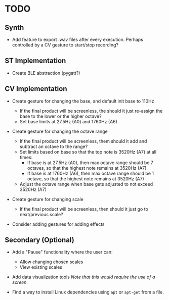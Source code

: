 # TODO

## Synth

* Add feature to export .wav files after every execution. Perhaps controlled by a CV gesture to start/stop recording?

## ST Implementation

* Create BLE abstraction (pygatt?)

## CV Implementation

* Create gesture for changing the base, and default init base to 110Hz
    * If the final product will be screenless, the should it just re-assign the base to the lower or the higher octave?
    * Set base limits at 27.5Hz (A0) and 1760Hz (A6)

* Create gesture for changing the octave range
    * If the final product will be screenless, them should it add and subtract an octave to the range?
    * Set limits based on base so that the top note is 3520Hz (A7) at all times:
        * If base is at 27.5Hz (A0), then max octave range should be 7 octaves, so that the highest note remains at 3520Hz (A7)
        * If base is at 1760Hz (A6), then max octave range should be 1 octave, so that the highest note remains at 3520Hz (A7)
    * Adjust the octave range when base gets adjusted to not exceed 3520Hz (A7)

* Create gesture for changing scale
    * If the final product will be screenless, then should it just go to next/previous scale?
    
* Consider adding gestures for adding effects

## Secondary (Optional)

* Add a "Pause" functionality where the user can:
    * Allow changing chosen scales
    * View existing scales

* Add data visualization tools *Note that this would require the use of a screen.*

* Find a way to install Linux dependencies using `apt` or `apt-get` from a file.
